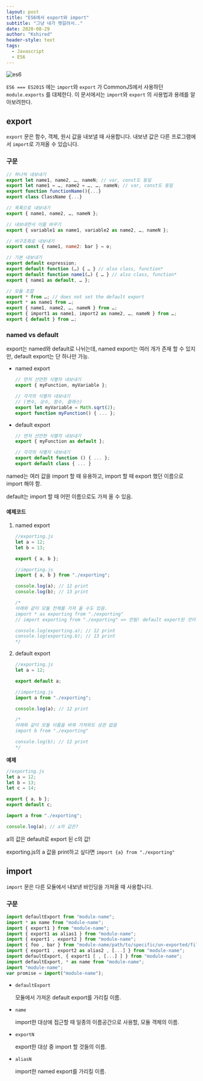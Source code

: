 ```yaml
---
layout: post
title: "ES6에서 export와 import"
subtitle: "그냥 내가 헷갈려서.."
date: 2020-08-29
author: "Kshired"
header-style: text
tags:
  - Javascript
  - ES6
---
```


![es6](/img/es6.jpg)

`ES6 === ES2015` 에는 `import`와 `export` 가 CommonJS에서 사용하던 `module.exports` 를 대체한다. 이 문서에서는 `import`와 `export` 의 사용법과 용례를 알아보려한다.

## export

`export` 문은 함수, 객체, 원시 값을 내보낼 때 사용합니다. 내보낸 값은 다른 프로그램에서 `import`로 가져올 수 있습니다.

### 구문

```javascript
// 하나씩 내보내기
export let name1, name2, …, nameN; // var, const도 동일
export let name1 = …, name2 = …, …, nameN; // var, const도 동일
export function functionName(){...}
export class ClassName {...}

// 목록으로 내보내기
export { name1, name2, …, nameN };

// 내보내면서 이름 바꾸기
export { variable1 as name1, variable2 as name2, …, nameN };

// 비구조화로 내보내기
export const { name1, name2: bar } = o;

// 기본 내보내기
export default expression;
export default function (…) { … } // also class, function*
export default function name1(…) { … } // also class, function*
export { name1 as default, … };

// 모듈 조합
export * from …; // does not set the default export
export * as name1 from …;
export { name1, name2, …, nameN } from …;
export { import1 as name1, import2 as name2, …, nameN } from …;
export { default } from …;
```

### named vs default

export는 named와 default로 나뉘는데, named export는 여러 개가 존재 할 수 있지만, default export는 단 하나만 가능.

- named export

  ```js
  // 먼저 선언한 식별자 내보내기
  export { myFunction, myVariable };

  // 각각의 식별자 내보내기
  // (변수, 상수, 함수, 클래스)
  export let myVariable = Math.sqrt(2);
  export function myFunction() { ... };
  ```

- default export

  ```js
  // 먼저 선언한 식별자 내보내기
  export { myFunction as default };

  // 각각의 식별자 내보내기
  export default function () { ... };
  export default class { ... }
  ```

named는 여러 값을 import 할 때 유용하고, import 할 때 export 했던 이름으로 import 해야 함.

default는 import 할 때 어떤 이름으로도 가져 올 수 있음.

#### 예제코드

1. named export

   ```javascript
   //exporting.js
   let a = 12;
   let b = 13;

   export { a, b };
   ```

   ```javascript
   //importing.js
   import { a, b } from "./exporting";

   console.log(a); // 12 print
   console.log(b); // 13 print

   /*
   아래와 같이 모듈 전체를 가져 올 수도 있음.
   import * as exporting from "./exporting"
   // import exporting from "./exporting" => 안됨! default export된 것이 없음.
   
   console.log(exporting.a); // 12 print
   console.log(exporting.b); // 13 print
   */
   ```

2. default export

   ```javascript
   //exporting.js
   let a = 12;

   export default a;
   ```

   ```javascript
   //importing.js
   import a from "./exporting";

   console.log(a); // 12 print

   /*
   아래와 같이 모듈 이름을 바꿔 가져와도 상관 없음
   import b from "./exporting"
   
   console.log(b); // 12 print
   */
   ```

**예제**

```javascript
//exporting.js
let a = 12;
let b = 13;
let c = 14;

export { a, b };
export default c;
```

```javascript
import a from "./exporting";

console.log(a); // a의 값은?
```

a의 값은 default로 export 된 c의 값!

exporting.js의 a 값을 print하고 싶다면 `import {a} from "./exporting"`

## import

`import` 문은 다른 모듈에서 내보낸 바인딩을 가져올 때 사용합니다.

### 구문

```javascript
import defaultExport from "module-name";
import * as name from "module-name";
import { export1 } from "module-name";
import { export1 as alias1 } from "module-name";
import { export1 , export2 } from "module-name";
import { foo , bar } from "module-name/path/to/specific/un-exported/file";
import { export1 , export2 as alias2 , [...] } from "module-name";
import defaultExport, { export1 [ , [...] ] } from "module-name";
import defaultExport, * as name from "module-name";
import "module-name";
var promise = import("module-name");
```

- `defaultExport`

  모듈에서 가져온 default export를 가리킬 이름.

- `name`

  import한 대상에 접근할 때 일종의 이름공간으로 사용할, 모듈 객체의 이름.

- `exportN`

  export한 대상 중 import 할 것들의 이름.

- `aliasN`

  import한 named export를 가리킬 이름.
